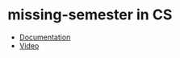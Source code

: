 # missing-semester in CS

* [Documentation](https://missing-semester-cn.github.io/)
* [Video](https://www.bilibili.com/video/BV1x7411H7wa?p=1)
